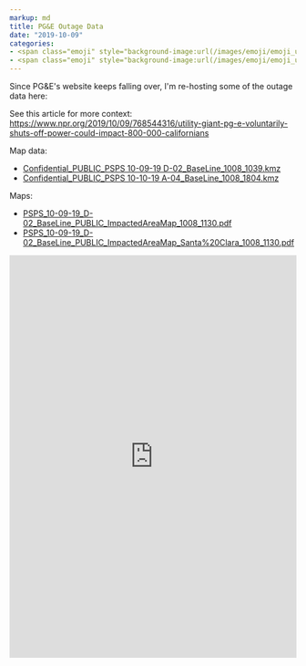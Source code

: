 ```yaml
---
markup: md
title: PG&E Outage Data
date: "2019-10-09"
categories:
- <span class="emoji" style="background-image:url(/images/emoji/emoji_u1f525.png)" title=":fire:"/>:fire:</span>
- <span class="emoji" style="background-image:url(/images/emoji/emoji_u1f50c.png)" title=":power:"/>:power:</span>
---
```


Since PG&E's website keeps falling over, I'm re-hosting some of the outage data here:

See this article for more context:
https://www.npr.org/2019/10/09/768544316/utility-giant-pg-e-voluntarily-shuts-off-power-could-impact-800-000-californians

Map data:

* <a href="https://elder.dev/files/pge-outage/Confidential_PUBLIC_PSPS%2010-09-19%20D-02_BaseLine_1008_1039.kmz">Confidential_PUBLIC_PSPS 10-09-19 D-02_BaseLine_1008_1039.kmz</a>
* <a href="https://elder.dev/files/pge-outage/Confidential_PUBLIC_PSPS%2010-10-19%20A-04_BaseLine_1008_1804.kmz">Confidential_PUBLIC_PSPS 10-10-19 A-04_BaseLine_1008_1804.kmz</a>

Maps:

* <a href="https://elder.dev/files/pge-outage/PSPS_10-09-19_D-02_BaseLine_PUBLIC_ImpactedAreaMap_1008_1130.pdf">PSPS_10-09-19_D-02_BaseLine_PUBLIC_ImpactedAreaMap_1008_1130.pdf</a>
* <a href="https://elder.dev/files/pge-outage/PSPS_10-09-19_D-02_BaseLine_PUBLIC_ImpactedAreaMap_Santa%20Clara_1008_1130.pdf">PSPS_10-09-19_D-02_BaseLine_PUBLIC_ImpactedAreaMap_Santa%20Clara_1008_1130.pdf</a>

<div style="position:relative;padding-top:140%;">
    <iframe src="https://docs.google.com/viewer?embedded=true&url=https://elder.dev/files/pge-outage/PSPS_10-09-19_D-02_BaseLine_PUBLIC_ImpactedAreaMap_1008_1130.pdf" frameborder="0" style="position:absolute;top:0;left:0;width:100%;height:100%;"></iframe>
</div>

